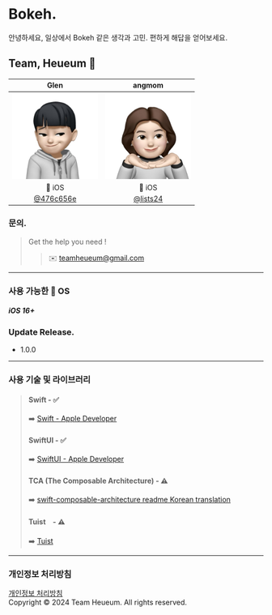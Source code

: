 # Bokeh.
안녕하세요, 일상에서 Bokeh 같은 생각과 고민.
편하게 해답을 얻어보세요.


## Team, Heueum 💭
**Glen** | **angmom** |
:---:|:---:|
<img width="170" alt="image" src="Assets/glen.JPG"> | <img width="170" alt="image" src="Assets/angmom.JPG">
 iOS |  iOS |
[@476c656e](https://github.com/476C656E) | [@lists24](https://github.com/lists24) |

### 문의.
> Get the help you need !
>> ✉️ teamheueum@gmail.com


***
### 사용 가능한  OS
##### iOS 16+

### Update Release.
- 1.0.0

***
### 사용 기술 및 라이브러리
> #### Swift - ✅
>➡️ [Swift - Apple Developer](https://developer.apple.com/kr/swift/)
> #### SwiftUI - ✅
>➡️ [SwiftUI - Apple Developer](https://developer.apple.com/kr/xcode/swiftui/)
> #### TCA (The Composable Architecture) - ⚠️ 
>➡️ [swift-composable-architecture readme Korean translation](https://gist.github.com/Achoo-kr/5d8936d12e71028fcc4a7c5e078ca038)
>#### Tuist　- ⚠️
>➡️ [Tuist](https://tuist.io/)
***


### 개인정보 처리방침
[개인정보 처리방침](Documents/개인정보처리방침.md)   
Copyright © 2024 Team Heueum. All rights reserved.

